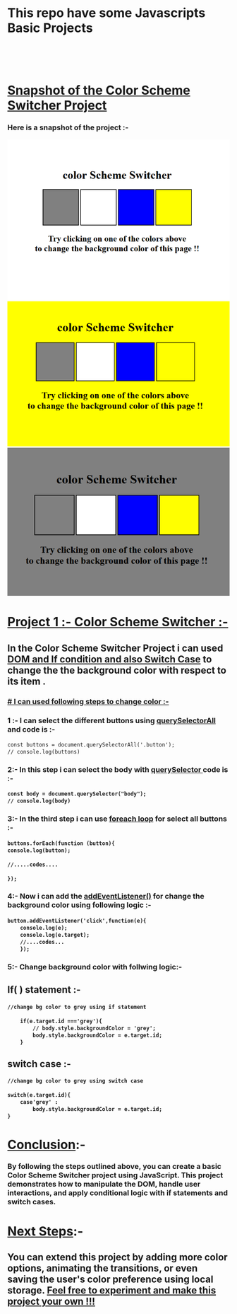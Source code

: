 # <b> This repo have some Javascripts Basic Projects</b> </br> </br>  </br>
# <u>Snapshot of the Color Scheme Switcher Project</u>
### Here is a snapshot of the project :-
![Color Scheme Switcher](./Project_01_color_switcher/assets/img/Color_switcher.png)
<br>
![Color Scheme Switcher - Grey Background](./Project_01_color_switcher/assets/img/Color_Switcher_yellow.png)
<br>
![Color Scheme Switcher - Blue Background](./Project_01_color_switcher/assets/img/Color_Switcher_grey.png)

# <u>Project 1 :- Color Scheme Switcher :-</u>
## In the Color Scheme Switcher Project i can used <b><u> DOM and If condition and also Switch Case</u> </b> to change the the background color with respect to its item .
### <u># I can used following steps to change color :- </u>

### 1  :- I can select the different buttons using <strong><u>querySelectorAll</u></strong> and code is :-
```
const buttons = document.querySelectorAll('.button');
// console.log(buttons)
```
### 2:- In this step i can select the body with <strong><u> querySelector </u><stronng> code is :-
```
const body = document.querySelector("body");
// console.log(body)
```
### 3:- In the third step i can use <strong><u>foreach loop</u></strong> for select all buttons :-
```
buttons.forEach(function (button){
console.log(button);

//.....codes....

});
```
### 4:- Now i can add the <strong><u>addEventListener()</u></strong> for change the background color using following logic :-
```
button.addEventListener('click',function(e){
    console.log(e);
    console.log(e.target);
    //....codes...
    });
```
### 5:- Change background color with follwing logic:-
## If( ) statement :-
```
//change bg color to grey using if statement

    if(e.target.id ==='grey'){
        // body.style.backgroundColor = 'grey';
        body.style.backgroundColor = e.target.id;
    }
```
## switch case :-
```
//change bg color to grey using switch case 

switch(e.target.id){
    case'grey' :
        body.style.backgroundColor = e.target.id;  
}

```

# <u>Conclusion</u>:-
### By following the steps outlined above, you can create a basic Color Scheme Switcher project using JavaScript. This project demonstrates how to manipulate the DOM, handle user interactions, and apply conditional logic with if statements and switch cases. 

# <u>Next Steps</u>:-
## You can extend this project by adding more color options, animating the transitions, or even saving the user's color preference using local storage. <u>Feel free to experiment and make this project your own !!!
